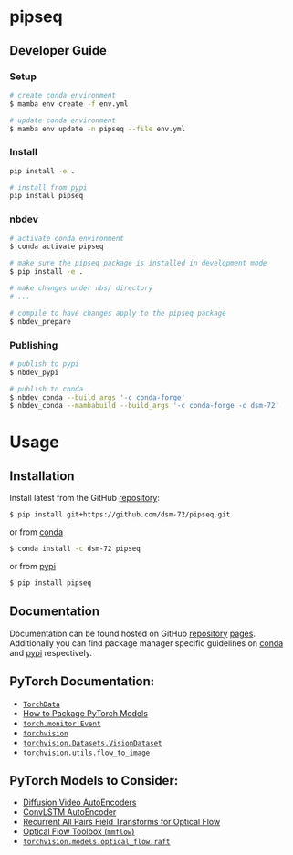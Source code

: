 # pipseq

<!-- WARNING: THIS FILE WAS AUTOGENERATED! DO NOT EDIT! -->

## Developer Guide

### Setup

``` sh
# create conda environment
$ mamba env create -f env.yml

# update conda environment
$ mamba env update -n pipseq --file env.yml
```

### Install

``` sh
pip install -e .

# install from pypi
pip install pipseq
```

### nbdev

``` sh
# activate conda environment
$ conda activate pipseq

# make sure the pipseq package is installed in development mode
$ pip install -e .

# make changes under nbs/ directory
# ...

# compile to have changes apply to the pipseq package
$ nbdev_prepare
```

### Publishing

``` sh
# publish to pypi
$ nbdev_pypi

# publish to conda
$ nbdev_conda --build_args '-c conda-forge'
$ nbdev_conda --mambabuild --build_args '-c conda-forge -c dsm-72'
```

# Usage

## Installation

Install latest from the GitHub
[repository](https://github.com/dsm-72/pipseq):

``` sh
$ pip install git+https://github.com/dsm-72/pipseq.git
```

or from [conda](https://anaconda.org/dsm-72/pipseq)

``` sh
$ conda install -c dsm-72 pipseq
```

or from [pypi](https://pypi.org/project/pipseq/)

``` sh
$ pip install pipseq
```

## Documentation

Documentation can be found hosted on GitHub
[repository](https://github.com/dsm-72/pipseq)
[pages](https://dsm-72.github.io/pipseq/). Additionally you can find
package manager specific guidelines on
[conda](https://anaconda.org/dsm-72/pipseq) and
[pypi](https://pypi.org/project/pipseq/) respectively.

## PyTorch Documentation:

- [`TorchData`](https://pytorch.org/data/beta/index.html)
- [How to Package PyTorch
  Models](https://pytorch.org/docs/stable/package.html)
- [`torch.monitor.Event`](https://pytorch.org/docs/stable/monitor.html#torch.monitor.Event)
- [`torchvision`](https://pytorch.org/vision/stable/index.html)
- [`torchvision.Datasets.VisionDataset`](https://pytorch.org/vision/stable/generated/torchvision.datasets.VisionDataset.html#torchvision.datasets.VisionDataset)
- [`torchvision.utils.flow_to_image`](https://pytorch.org/vision/stable/generated/torchvision.utils.flow_to_image.html)

## PyTorch Models to Consider:

- [Diffusion Video
  AutoEncoders](https://github.com/man805/Diffusion-Video-Autoencoders)
- [ConvLSTM
  AutoEncoder](https://holmdk.github.io/2020/04/02/video_prediction.html)
- [Recurrent All Pairs Field Transforms for Optical
  Flow](https://github.com/princeton-vl/RAFT/blob/master/core/raft.py)
- [Optical Flow Toolbox
  (`mmflow`)](https://github.com/open-mmlab/mmflow/blob/master/docs/en/intro.md)
- [`torchvision.models.optical_flow.raft`](https://github.com/pytorch/vision/blob/main/torchvision/models/optical_flow/raft.py)
